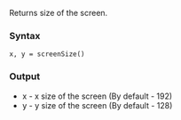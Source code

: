 Returns size of the screen.

### Syntax
    x, y = screenSize()

### Output

* x - x size of the screen (By default - 192)
* y - y size of the screen (By default - 128)